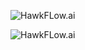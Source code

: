 ![HawkFLow.ai](https://hawkflow.ai/static/images/emails/bars.png)

![HawkFLow.ai](https://hawkflow.ai/static/images/marketing_headline_sb_eng.png)


